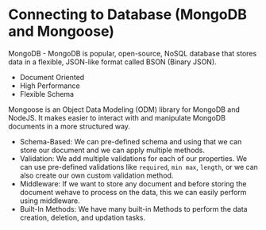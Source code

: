 # Connecting to Database (MongoDB and Mongoose)

MongoDB - MongoDB is popular, open-source, NoSQL database that stores data in a flexible, JSON-like format called BSON (Binary JSON).
- Document Oriented
- High Performance
- Flexible Schema

Mongoose is an Object Data Modeling (ODM) library for MongoDB and NodeJS. It makes easier to interact with and manipulate MongoDB documents in a more structured way.
- Schema-Based: We can pre-defined schema and using that we can store our document and we can apply multiple methods.
- Validation: We add multiple validations for each of our properties. We can use pre-defined validations like `required`, `min max`, `length`, or we can also create our own custom validation method.
- Middleware: If we want to store any document and before storing the document wehave to process on the data, this we can easily perform using middleware.
- Built-In Methods: We have many built-in Methods to perform the data creation, deletion, and updation tasks.
